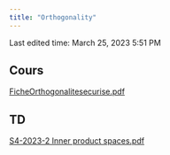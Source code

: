 ```yaml
---
title: "Orthogonality"
---
```

Last edited time: March 25, 2023 5:51 PM

## Cours

[FicheOrthogonalitesecurise.pdf](Orthogonality/FicheOrthogonalitesecurise.pdf)

## TD

[S4-2023-2 Inner product spaces.pdf](Orthogonality/S4-2023-2_Inner_product_spaces.pdf)
